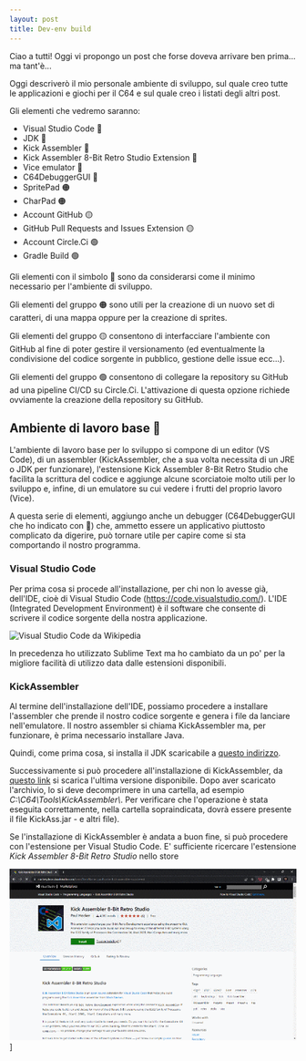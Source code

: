 ```yaml
---
layout: post
title: Dev-env build
---
```


Ciao a tutti! Oggi vi propongo un post che forse doveva arrivare ben prima...
ma tant'è...

Oggi descriverò il mio personale ambiente di sviluppo, sul quale creo tutte le
applicazioni e giochi per il C64 e sul quale creo i listati degli altri post.

Gli elementi che vedremo saranno:
* Visual Studio Code &#x1F534;
* JDK &#x1F534;
* Kick Assembler &#x1F534;
* Kick Assembler 8-Bit Retro Studio Extension &#x1F534;
* Vice emulator &#x1F534;
* C64DebuggerGUI &#x1F535;
* SpritePad &#x1F7E0;
* CharPad &#x1F7E0;
* Account GitHub &#x1F7E1;
* GitHub Pull Requests and Issues Extension &#x1F7E1;
* Account Circle.Ci &#x1F7E2;
* Gradle Build &#x1F7E2;

Gli elementi con il simbolo &#x1F534; sono da considerarsi come il minimo
necessario per l'ambiente di sviluppo.

Gli elementi del gruppo &#x1F7E0; sono utili per la creazione di un nuovo set
di caratteri, di una mappa oppure per la creazione di sprites.

Gli elementi del gruppo &#x1F7E1; consentono di interfacciare l'ambiente con
GitHub al fine di poter gestire il versionamento (ed eventualmente la
condivisione del codice sorgente in pubblico, gestione delle issue ecc...).

Gli elementi del gruppo &#x1F7E2; consentono di collegare la repository su
GitHub ad una pipeline CI/CD su Circle.Ci. L'attivazione di questa opzione
richiede ovviamente la creazione della repository su GitHub.

## Ambiente di lavoro base &#x1F534;

L'ambiente di lavoro base per lo sviluppo si compone di un editor (VS Code), 
di un assembler (KickAssembler, che a sua volta necessita di un JRE o JDK per
funzionare), l'estensione Kick Assembler 8-Bit Retro Studio che facilita la
scrittura del codice e aggiunge alcune scorciatoie molto utili per lo sviluppo 
e, infine, di un emulatore su cui vedere i frutti del proprio lavoro (Vice).

A questa serie di elementi, aggiungo anche un debugger (C64DebuggerGUI che ho 
indicato con &#x1F535;) che, ammetto essere un applicativo piuttosto complicato
da digerire, può tornare utile per capire come si sta comportando il nostro
programma.

###  Visual Studio Code
Per prima cosa si procede all'installazione, per chi non lo avesse già, 
dell'IDE, cioè di Visual Studio Code (https://code.visualstudio.com/). 
L'IDE (Integrated Development Environment) è il software che consente di 
scrivere il codice sorgente della nostra applicazione.

![Visual Studio Code da Wikipedia](https://upload.wikimedia.org/wikipedia/commons/thumb/e/e9/VS_Code_%28Insiders%29.png/640px-VS_Code_%28Insiders%29.png)

In precedenza ho utilizzato Sublime Text ma ho cambiato da un po' per la 
migliore facilità di utilizzo data dalle estensioni disponibili.

### KickAssembler
Al termine dell'installazione dell'IDE, possiamo procedere a installare 
l'assembler che prende il nostro codice sorgente e genera i file da lanciare
nell'emulatore. Il nostro assembler si chiama KickAssembler ma, per funzionare,
è prima necessario installare Java. 

Quindi, come prima cosa, si installa il JDK scaricabile a [questo indirizzo](https://www.oracle.com/java/technologies/downloads/).

Successivamente si può procedere all'installazione di KickAssembler, da [questo link](http://theweb.dk/KickAssembler/KickAssembler.zip)
si scarica l'ultima versione disponibile.
Dopo aver scaricato l'archivio, lo si deve decomprimere in una cartella, ad 
esempio *C:\C64\Tools\KickAssembler\\*.
Per verificare che l'operazione è stata eseguita correttamente, nella cartella
sopraindicata, dovrà essere presente il file KickAss.jar - e altri file).

Se l'installazione di KickAssembler è andata a buon fine, si può procedere con
l'estensione per Visual Studio Code. 
E' sufficiente ricercare l'estensione *Kick Assembler 8-Bit Retro Studio* nello store

![Estensione per VsStudioCode](/resources/kick-assembler-extension.png)]
